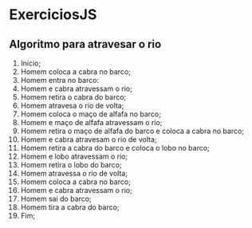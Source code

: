# ExerciciosJS

## Algoritmo para atravesar o rio
1. Início;
2. Homem coloca a cabra no barco;
3. Homem entra no barco:
4. Homem e cabra atravessam o rio;
5. Homem retira o cabra do barco;
6. Homem atravesa o rio de volta;
7. Homem coloca o maço de alfafa no barco;
8. Homem e maço de alfafa atravessam o rio;
9. Homem retira o maço de alfafa do barco e coloca a cabra no barco;
10. Homem e cabra atravesam o rio de volta;
11. Homem retira a cabra do barco e coloca o lobo no barco;
12. Homem e lobo atravessam o rio;
13. Homem retira o lobo do barco;
14. Homem atravessa o rio de volta;
15. Homem coloca a cabra no barco;
16. Homem e cabra atravessam o rio;
17. Homem sai do barco;
18. Homem tira a cabra do barco;
19. Fim;